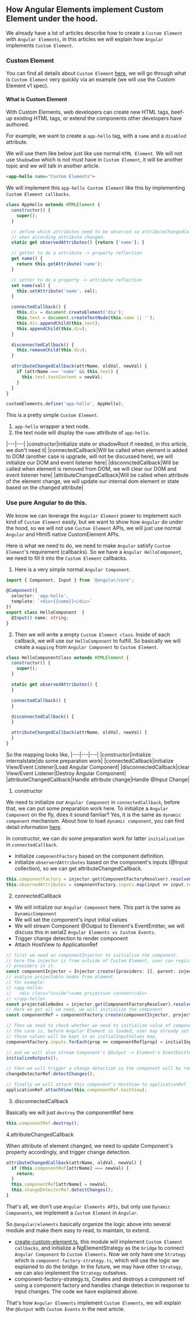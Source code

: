## How Angular Elements implement Custom Element under the hood.

We already have a lot of articles describe how to create a `Custom Element` with `Angular Elements`, in this articles we will explain how `Angular` implements `Custom Element`.

### Custom Element

You can find all details about `Custom Element` [here](https://developers.google.com/web/fundamentals/web-components/customelements), we will go through what is `Custom Element` very quickly via an example (we will use the Custom Element v1 spec).

#### What is Custom Element

With Custom Elements, web developers can create new HTML tags, beef-up existing HTML tags, or extend the components other developers have authored.

For example, we want to create a `app-hello` tag, with a `name` and a `disabled` attribute.

We will use them like below just like use normal `HTML Element`. We will not use `ShadowDom` which is not must have in `Custom Element`, it will be another topic and we will talk in another article.

```html
<app-hello name="Custom Elements">
```

We will implement this `app-hello Custom Element` like this by implementing `Custom Element callbacks`.

```js
class AppHello extends HTMLElement {
  constructor() {
    super();
  }

  // define which attributes need to be observed so attributeChangedCallback will be triggered
  // when according attribute changed.
  static get observedAttributes() {return ['name']; }

  // getter to do a attribute -> property reflection
  get name() {
    return this.getAttribute('name');
  }

  // setter to do a property -> attribute reflection
  set name(val) {
    this.setAttribute('name', val);
  }

  connectedCallback() {
    this.div = document.createElement('div');
    this.text = document.createTextNode(this.name || '');
    this.div.appendChild(this.text);
    this.appendChild(this.div);
  }

  disconnectedCallback() {
    this.removeChild(this.div);
  }

  attributeChangedCallback(attrName, oldVal, newVal) {
    if (attrName === 'name' && this.text) {
      this.text.textContent = newVal;
    }
  }
}

customElements.define('app-hello', AppHello);
```

This is a pretty simple `Custom Element`.
1. `app-hello` wrapper a text node.
2. the text node will display the `name` attribute of `app-hello`.

|---|---|
|constructor|initialize state or shadowRoot if needed, in this article, we don't need it|
|connectedCallback|Will be called when element is added to DOM (another case is upgrade, will not be discussed here), we will initialize our DOM and event listener here|
|disconnctedCallback|Will be called when element is removed from DOM, we will clear our DOM and event listener here|
|attributeChangedCallback|Will be called when attribute of the element change, we will update our internal dom element or state based on the changed attribute|

### Use pure Angular to do this.

We know we can leverage the `Angular Element` power to implement such kind of `Custom Element` easily, but we want to show how `Angular` do under the hood, so we will not use `Custom Element` APIs, we will just use normal `Angular` and Html5 native CustomElement APIs.

Here is what we need to do, we need to make `Angular` satisfy `Custom Element`'s requirement (callbacks).
So we have a `Angular HelloComponent`, we need to fill it into the `Custom Element` callbacks.

1. Here is a very simple normal `Angular Component`.

```ts
import { Component, Input } from '@angular/core';

@Component({
  selector: 'app-hello',
  template: `<div>{{name}}</div>`
})
export class HelloComponent  {
  @Input() name: string;
}

```

2. Then we will write a empty `Custom Element class`. Inside of each callback, we will use our `HelloComponent` to fulfill.
So basically we will create a `mapping` from `Angular Component` to `Custom Element`.
```js
class HelloComponentClass extends HTMLElement {
  constructor() {
    super();
  }

  static get observedAttributes() {
  }

  connectedCallback() {
  }

  disconnectedCallback() {
  }

  attributeChangedCallback(attrName, oldVal, newVal) {
  }
}
```

So the mapping looks like,
|---|---|---|
|constructor|initialize internalstate|do some preparation work|
|connectedCallback|initialize View/Event Listener|Load Angular Component|
|disconnectedCallback|clear View/Event Listener|Destroy Angular Component|
|attributeChangedCallback|Handle attribute change|Handle @Input Change|

1. constructor

We need to initialize our `Angular Component` in `connectedCallback`, before that, we can put some preparation work here.
To initialize a `Angular Component` on the fly, does it sound famliar? Yes, it is the same as `dynamic component` mechanism.
About how to load `dynamic component`, you can find detail information [here](https://blog.angularindepth.com/here-is-what-you-need-to-know-about-dynamic-components-in-angular-ac1e96167f9e).

In constructor, we can do some preparation work for latter `initialization` in `connectedCallback`.

- initialize `componentFactory` based on the component definition.
- initialize `observerdAttributes` based on the component's inputs (@Input collection), so we can get attributeChangedCallback.

```ts
this.componentFactory = injector.get(ComponentFactoryResolver).resolveComponentFactory(component);
this.observedAttributes = componentFactory.inputs.map(input => input.templateName); // we use templateName to handle this case @Input('aliasName');
```

2. connectedCallback

- We will initialize our `Angular Component` here. This part is the same as `DynamicComponent`
- We will set the component's input initial values
- We will stream Component @Output to Element's EventEmitter, we will discuss this in serial2 `Angular Elements vs Custom Events`.
- Trigger change detection to render component
- Attach HostView to ApplicationRef

```ts
// first we need an componentInjector to initialize the component.
// here the injector is from outside of Custom Element, user can register some of their own
// providers in it.
const componentInjector = Injector.create({providers: [], parent: injector});
// analyze projectable nodes from element
// for example:
// <app-hello>
//   <div class="inside">some projection content</div>
// </app-hello>
const projectableNodes = injector.get(ComponentFactoryResolver).resolveComponentFactory(component);
// Here we got all we need, we will initialize the component
const componentRef = componentFactory.create(componentInjector, projectableNodes, element);

// Then we need to check whether we need to initialize value of component's input
// the case is, before Angular Element is loaded, user may already set element's property.
// those values will be kept in an initialInputValues map.
componentFactory.inputs.forEach(prop => componentRef[prop] = initialInputValues.get(prop));

// and we will also stream Component's @Output -> Element's EventEmitter
initializeOutputs();

// then we will trigger a change detection so the component will be rendered in next tick.
changeDetectorRef.detectChanges();

// finally we will attach this component's HostView to applicationRef
applicationRef.attachView(this.componentRef.hostView);
```

3. disconnectedCallback

Basically we will just `destroy` the componentRef here.

```ts
this.componentRef.destroy();
```

4.attributeChangedCallback

When attribute of element changed, we need to update Component's property accordingly, and trigger change detection.

```ts
attributeChangedCallback(attrName, oldVal, newVal) {
  if (this.componentRef[attrName] === newVal) {
    return;
  }
  this.componentRef[attrName] = newVal;
  this.changeDetectorRef.detectChanges();
}
```

That's all, we don't use `Angular Elements APIs`, but only use `Dynamic Components`, we implement a `Custom Element` in `Angular`.

So `@angular/elements` basically organize the logic above into several module and make them easy to read, to maintain, to extend.

- [create-custom-element.ts](https://github.com/angular/angular/blob/master/packages/elements/src/create-custom-element.ts), this module will implement `Custom Element callbacks`, and initialize a NgElementStrategy as the `bridge` to connect `Angular Component` to `Custom Elements`. Now we only have one `Strategy` which is `component-factory-strategy.ts`, which will use the logic we explained to do the bridge. In the future, we may have other `Strategy`, we can also implement the `Strategy` outselves.
- component-factory-strategy.ts, Creates and destroys a component ref using a component factory and handles change detection in response to input changes. The code we have explained above.

That's how `Angular Elements` implement `Custom Elements`, we will explain the `@Output` with `Custom Events` in the next article.


